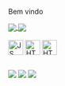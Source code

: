 Bem vindo
<!-- status -->
<div>
  <a href="https://github.com/Nobres-gui">
    <img  align="center" src="https://github-readme-stats.vercel.app/api?username=Nobres-gui&theme=dracula" />
    <img  align="center" src="https://github-readme-stats.vercel.app/api/top-langs?username=Nobres-gui&layout=compact&langs_count=8&card_width=320&theme=dracula" />
  </a>
</div>
<div style="display: inline_block"><br> 
  <img  align= "center" alt="JS" height="30" src="https://cdn.jsdelivr.net/gh/devicons/devicon@latest/icons/javascript/javascript-plain.svg" />         
  <img  align= "center" alt="HTML" height="30" src="https://cdn.jsdelivr.net/gh/devicons/devicon@latest/icons/html5/html5-plain.svg"/>
  <img  align= "center" alt="HTML" height="30" src="https://cdn.jsdelivr.net/gh/devicons/devicon@latest/icons/css3/css3-plain.svg" />
          
</div>  

##

<div>
<a href="https://www.instagram.com/nobres_gui/" target"_blank"><img src="https://img.shields.io/badge/Instagram-E4405F?style=for-the-badge&logo=instagram&logoColor=white"></a>
<a href="mailto:guilherme.souza@sptech"><img src="https://img.shields.io/badge/Gmail-D14836?style=for-the-badge&logo=gmail&logoColor=white"></a>
<a href="https://www.linkedin.com/in/guilherme-nobres-85bab1302/"><img src="https://img.shields.io/badge/LinkedIn-0077B5?style=for-the-badge&logo=linkedin&logoColor=white" /></a>
</div>

